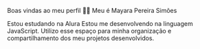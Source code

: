 Boas vindas ao meu perfil 💙💙
Meu é Mayara Pereira Simões 

Estou estudando na Alura
Estou me desenvolvendo na linguagem JavaScript.
Utilizo esse espaço para minha organização e compartilhamento dos meu projetos desenvolvidos.
